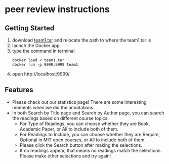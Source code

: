 # peer review instructions

## Getting Started
1. download [team1.tar](https://drive.google.com/drive/folders/1dFTKt4yC9jf8F6Q1rVkyimEmZC30QbP9) and relocate the path to where the team1.tar is
2. launch the Docker app
3. type the command in terminal
    ```
    docker load < team1.tar
    docker run -p 9999:9999 team1 
    ```
4. open http://localhost:9999/

## Features
- Please check out our statistics page! There are some interesting moments when we did the annotations.
- In both Search by Title page and Search by Author page, you can search the readings based on different course topics.
  - For Type of Readings, you can choose whether they are Book, Academic Paper, or All to include both of them.
  - For Readings to Include, you can choose whether they are Require, Optional in MIT open courses, or All to include both of them.
  - Please click the Search button after making the selections.
  - If no readings appear, that means no readings match the selections. Please make other selections and try again!